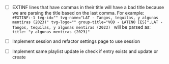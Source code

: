 - [ ] EXTINF lines that have commas in their title will have a bad title because we are parsing the title based on the last comma. For example:
   `#EXTINF:-1 tvg-id="" tvg-name="LAT - Tangos, tequilas, y algunas mentiras (2023)" tvg-logo="" group-title="VOD - LATINO [ES]",LAT - Tangos, tequilas, y algunas mentiras (2023) `
   will be parsed as:
   `title: "y algunas mentiras (2023)"`

- [ ] Implement session and refactor settings page to use session
- [ ] Implement same playlist update ie check if entry exists and update or create
